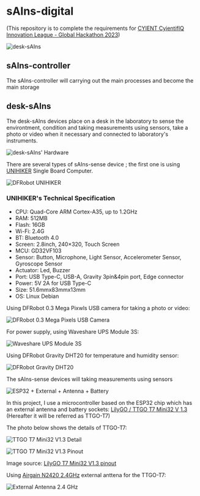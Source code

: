 # sAIns-digital

(This repository is to complete the requirements for [CYIENT CyientifIQ Innovation League - Global Hackathon 2023](https://cyient.hackerearth.com/))

![desk-sAIns](https://github.com/danito-net/sAIns-digital/blob/main/desk-sAIns/images/desk-sAIns-cyient.png)

## sAIns-controller

The sAIns-controller will carrying out the main processes and become the main storage

## desk-sAIns

The desk-sAIns devices place on a desk in the laboratory to sense the environtment, condition and taking measurements using sensors, take a photo or video when it necessary and connected to laboratory's instruments.

![desk-sAIns' Hardware](https://github.com/danito-net/sAIns-digital/blob/main/desk-sAIns/images/desk-sains-hardware.png)

There are several types of sAIns-sense device ; the first one is using [UNIHIKER](https://www.dfrobot.com/product-2691.html) Single Board Computer.

![DFRobot UNIHIKER](https://github.com/danito-net/sAIns-digital/blob/main/unihiker/images/dfrobot-unihiker.png)


### UNIHIKER's Technical Specification

* CPU: Quad-Core ARM Cortex-A35, up to 1.2GHz
* RAM: 512MB
* Flash: 16GB
* Wi-Fi: 2.4G
* BT: Bluetooth 4.0
* Screen: 2.8inch, 240×320, Touch Screen
* MCU: GD32VF103
* Sensor: Button, Microphone, Light Sensor, Accelerometer Sensor, Gyroscope Sensor
* Actuator: Led, Buzzer
* Port: USB Type-C, USB-A, Gravity 3pin&4pin port, Edge connector
* Power: 5V 2A for USB Type-C
* Size: 51.6mmx83mmx13mm
* OS: Linux Debian

Using DFRobot 0.3 Mega Pixwls USB camera for taking a photo or video:

![DFRobot 0.3 Mega Pixels USB Camera](https://github.com/danito-net/sAIns-digital/blob/main/camera/dfrobot-03-mp-usb-camera/images/dfrobot-03mp-usb-camera.png)


For power supply, using Waveshare UPS Module 3S:

![Waveshare UPS Module 3S](https://github.com/danito-net/sAIns-digital/blob/main/ups/waveshare-ups-module-3s/images/waveshare-ups-module-3s.png)


Using DFRobot Gravity DHT20 for temperature and humidity sensor:

![DFRobot Gravity DHT20](https://github.com/danito-net/sAIns-digital/blob/main/sensors/images/gravity-dht20-sensor.jpg)

The sAIns-sense devices will taking measurements using sensors

![ESP32 + External + Antenna + Battery](https://github.com/danito-net/sAIns-digital/blob/main/esp32/images/esp32-antenna-battery.png)


In this project, I use a microcontroller based on the ESP32 chip which has an external antenna and battery sockets: [LilyGO / TTGO T7 Mini32 V 1.3](https://www.lilygo.cc/products/t7-v1-3-mini-32-esp32) (Hereafter it will be referred as TTGO-T7)


The photo below shows the details of TTGO-T7:

![TTGO T7 Mini32 V1.3 Detail](https://github.com/danito-net/sAIns-digital/blob/main/esp32/images/TTGO-T7-Mini32-V13.png)

![TTGO T7 Mini32 V1.3 Pinout](https://github.com/danito-net/sAIns-digital/blob/main/esp32/images/ttgo-t7-mini32-v13-pinout.png)

Image source: [LilyGO T7 Mini32 V1.3 pinout](https://www.lilygo.cc/cdn/shop/products/H3d70f69649bb4870af424b7ce6f6e0eaG.jpg)


Using [Airgain N2420 2.4GHz](https://www.arcantenna.com/products/n2420-pk1-g100u-airgain-dual-band-2-4-2-49-ghz-pcb-plug-and-play-antenna-with-100-mm-cable-and-u-fl-connector) external anttena for the TTGO-T7:

![External Antenna 2.4 GHz](https://github.com/danito-net/sAIns-digital/blob/main/esp32/images/external-antenna.png)
